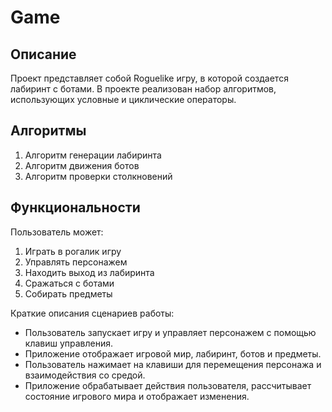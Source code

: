 # Game

## Описание
Проект представляет собой Roguelike игру, в которой создается лабиринт с ботами. В проекте реализован набор алгоритмов, использующих условные и циклические операторы.

## Алгоритмы
1. Алгоритм генерации лабиринта
2. Алгоритм движения ботов
3. Алгоритм проверки столкновений

## Функциональности
Пользователь может:
1. Играть в рогалик игру
2. Управлять персонажем
3. Находить выход из лабиринта
4. Сражаться с ботами
5. Собирать предметы

Краткие описания сценариев работы:
- Пользователь запускает игру и управляет персонажем с помощью клавиш управления.
- Приложение отображает игровой мир, лабиринт, ботов и предметы.
- Пользователь нажимает на клавиши для перемещения персонажа и взаимодействия со средой.
- Приложение обрабатывает действия пользователя, рассчитывает состояние игрового мира и отображает изменения.
